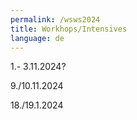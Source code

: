 ```yaml
---
permalink: /wsws2024
title: Workhops/Intensives
language: de
---
```

1.- 3.11.2024?

9./10.11.2024

18./19.1.2024